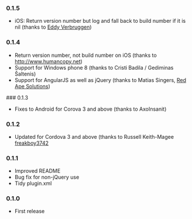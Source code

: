 ### 0.1.5

* iOS: Return version number but log and fall back to build number if it is nil (thanks to [Eddy Verbruggen](https://github.com/EddyVerbruggen))

### 0.1.4

* Return version number, not build number on iOS (thanks to http://www.humancopy.net)
* Support for Windows phone 8 (thanks to Cristi Badila / Gediminas Šaltenis)
* Support for AngularJS as well as jQuery (thanks to Matias Singers, [Red Ape Solutions](http://www.redapesolutions.com/))

### 0.1.3

* Fixes to Android for Corova 3 and above (thanks to AxoInsanit)

### 0.1.2

* Updated for Cordova 3 and above (thanks to Russell Keith-Magee [freakboy3742](https://github.com/freakboy3742)

### 0.1.1

* Improved README
* Bug fix for non-jQuery use
* Tidy plugin.xml

### 0.1.0

* First release

